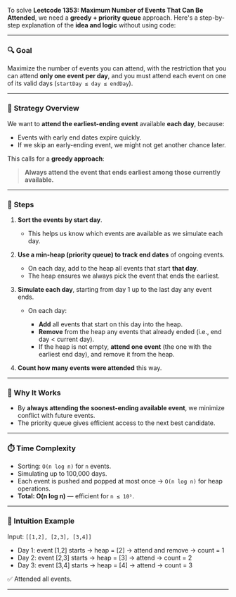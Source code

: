 To solve **Leetcode 1353: Maximum Number of Events That Can Be Attended**, we need a **greedy + priority queue** approach. Here's a step-by-step explanation of the **idea and logic** without using code:

---

### 🔍 **Goal**

Maximize the number of events you can attend, with the restriction that you can attend **only one event per day**, and you must attend each event on one of its valid days (`startDay ≤ day ≤ endDay`).

---

### 🧠 **Strategy Overview**

We want to **attend the earliest-ending event** available **each day**, because:

* Events with early end dates expire quickly.
* If we skip an early-ending event, we might not get another chance later.

This calls for a **greedy approach**:

> **Always attend the event that ends earliest among those currently available.**

---

### 🧩 **Steps**

1. **Sort the events by start day**.

   * This helps us know which events are available as we simulate each day.

2. **Use a min-heap (priority queue) to track end dates** of ongoing events.

   * On each day, add to the heap all events that start **that day**.
   * The heap ensures we always pick the event that ends the earliest.

3. **Simulate each day**, starting from day 1 up to the last day any event ends.

   * On each day:

     * **Add** all events that start on this day into the heap.
     * **Remove** from the heap any events that already ended (i.e., end day < current day).
     * If the heap is not empty, **attend one event** (the one with the earliest end day), and remove it from the heap.

4. **Count how many events were attended** this way.

---

### 📌 Why It Works

* By **always attending the soonest-ending available event**, we minimize conflict with future events.
* The priority queue gives efficient access to the next best candidate.

---

### ⏱️ Time Complexity

* Sorting: `O(n log n)` for `n` events.
* Simulating up to 100,000 days.
* Each event is pushed and popped at most once → `O(n log n)` for heap operations.
* **Total: O(n log n)** — efficient for `n ≤ 10⁵`.

---

### 🧠 Intuition Example

Input: `[[1,2], [2,3], [3,4]]`

* Day 1: event \[1,2] starts → heap = \[2] → attend and remove → count = 1
* Day 2: event \[2,3] starts → heap = \[3] → attend → count = 2
* Day 3: event \[3,4] starts → heap = \[4] → attend → count = 3

✅ Attended all events.

---
